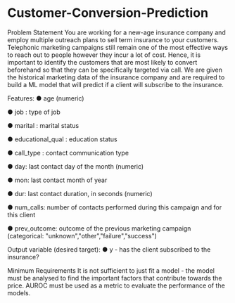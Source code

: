 # Customer-Conversion-Prediction

Problem Statement
You are working for a new-age insurance company and employ multiple outreach plans to sell term insurance to your customers. Telephonic marketing campaigns still remain one of the most effective ways to reach out to people however they incur a lot of cost. Hence, it is important to identify the customers that are most likely to convert beforehand so that they can be specifically targeted via call. We are given the historical marketing data of the insurance company and are
required to build a ML model that will predict if a client will subscribe to the insurance.

Features:
● age (numeric)

● job : type of job

● marital : marital status

● educational_qual : education status

● call_type : contact communication type

● day: last contact day of the month (numeric)

● mon: last contact month of year

● dur: last contact duration, in seconds (numeric)

● num_calls: number of contacts performed during this campaign and for this client

● prev_outcome: outcome of the previous marketing campaign (categorical: "unknown","other","failure","success") 

Output variable (desired target):
● y - has the client subscribed to the insurance?

Minimum Requirements
It is not sufficient to just fit a model - the model must be analysed to find the important factors that contribute towards the price. AUROC must be used as a metric to evaluate the performance of the models.
